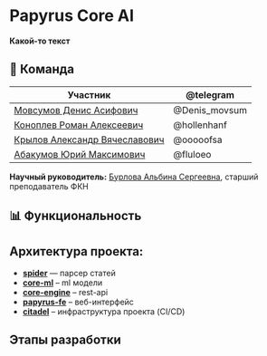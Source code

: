 # Papyrus Core AI

**Какой-то текст**

## 👥 Команда

| Участник                                                    | @telegram     |
| ----------------------------------------------------------- | ------------- |
| [Мовсумов Денис Асифович](https://github.com/DMovsumov)     | @Denis_movsum |
| [Коноплев Роман Алексеевич](https://github.com/Hollenhaunf) | @hollenhanf   |
| [Крылов Александр Вячеславович](https://github.com/Kaderah) | @ooooofsa     |
| [Абакумов Юрий Максимович](https://github.com/fluloeo)      | @fluloeo      |

**Научный руководитель:** [Бурлова Альбина Сергеевна](https://github.com/AlbinaBurlova), старший преподаватель ФКН

## 📊 Функциональность


## Архитектура проекта:

- **[spider](https://github.com/ml-career-analysis/spider)** — парсер статей
- **[core-ml](https://github.com/ml-career-analysis/ml-core)** – ml модели
- **[core-engine](https://github.com/ml-career-analysis/core-engine)** – rest-api
- **[papyrus-fe](https://github.com/ml-career-analysis/career-compass)** – веб-интерфейс
- **[citadel](https://github.com/ml-career-analysis/citadel)** – инфраструктура проекта (CI/CD)


## Этапы разработки
